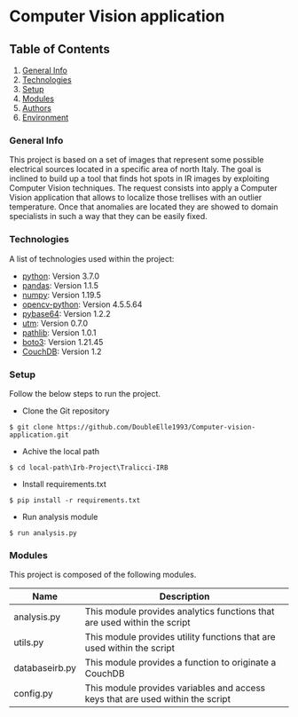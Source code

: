 # Computer Vision application

## Table of Contents
1. [General Info](#general-info)
2. [Technologies](#technologies)
3. [Setup](#setup)
4. [Modules](#modules)
5. [Authors](#authors)
6. [Environment](#environment)


### General Info
This project is based on a set of images that represent some possible electrical sources located in a specific area of north Italy. 
The goal is inclined to build up a tool that finds hot spots in IR images by exploiting Computer Vision techniques. 
The request consists into apply a Computer Vision application that allows to localize those trellises with an outlier temperature.
Once that anomalies are located they are showed to domain specialists in such a way that they can be easily fixed. 


### Technologies

A list of technologies used within the project:
* [python](https://.com): Version 3.7.0
* [pandas](https://.com): Version 1.1.5 
* [numpy](https://.com): Version 1.19.5
* [opencv-python](https://.com): Version 4.5.5.64
* [pybase64](https://.com): Version 1.2.2
* [utm](https://.com): Version 0.7.0
* [pathlib](https://.com): Version 1.0.1
* [boto3](https://.com): Version 1.21.45
* [CouchDB](https://.com): Version 1.2


### Setup
Follow the below steps to run the project.

* Clone the Git repository
```
$ git clone https://github.com/DoubleElle1993/Computer-vision-application.git
```
* Achive the local path
```
$ cd local-path\Irb-Project\Tralicci-IRB
```
* Install requirements.txt
```
$ pip install -r requirements.txt
```
* Run analysis module 
```
$ run analysis.py
```


### Modules

This project is composed of the following modules. 

| Name | Description |
| --   | ----------- |
| analysis.py| This module provides analytics functions that are used within the script     |
| utils.py| This module provides utility functions that are used within the script    |
| databaseirb.py| This module provides a function to originate a CouchDB    |
| config.py| This module provides variables and access keys that are used within the script    |



